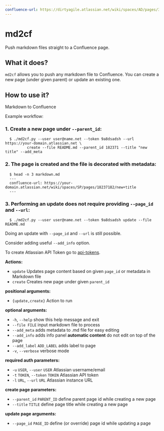 ```yaml
---
confluence-url: https://dirtyagile.atlassian.net/wiki/spaces/AD/pages/35061845
---
```

# md2cf

Push markdown files straight to a Confluence page.

## What it does?

`md2cf` allows you to push any markdown file to Confluence. You can create
a new page (under given parent) or update an existing one.

## How to use it?

Markdown to Confluence

Example workflow:

### 1. Create a new page under `--parent_id`:
```
  $ ./md2cf.py --user user@name.net --token 9a8dsadsh --url https://your-domain.atlassian.net \
          create --file README.md --parent_id 182371 --title "new title" --add_meta
```

### 2. The page is created and the file is decorated with metadata:
```
  $ head -n 3 markdown.md
  ---
  confluence-url: https://your-domain.atlassian.net/wiki/spaces/SP/pages/18237182/new+title
  ---
```

### 3. Performing an update does not require providing `--page_id` and `--url`:
```
  $ ./md2cf.py --user user@name.net --token 9a8dsadsh update --file README.md
```

  Doing an update with `--page_id` and `--url` is still possible.

  Consider adding useful `--add_info` option.

To create Atlassian API Token go to [api-tokens](https://id.atlassian.com/manage-profile/security/api-tokens).

**Actions:**

- `update`    		Updates page content based on given `page_id` or metadata in Markdown file
- `create`    		Creates new page under given `parent_id`

**positional arguments:**

- `{update,create}`       Action to run

**optional arguments:**

- `-h`, `--help`            show this help message and exit
- `--file FILE`           input markdown file to process
- `--add_meta`            adds metadata to .md file for easy editing
- `--add_info`            adds info panel **automatic content** do not edit on top of the page
- `--add_label` `ADD_LABEL` adds label to page
- `-v`, `--verbose`         verbose mode

**required auth parameters:**

- `-u` `USER`, `--user` `USER`  Atlassian username/email
- `-t` `TOKEN`, `--token` `TOKEN` Atlassian API token
- `-l` `URL`, `--url` `URL`     Atlassian instance URL

**create page parameters:**

- `--parent_id` `PARENT_ID`
                        define parent page id while creating a new page
- `--title` `TITLE`         define page title while creating a new page

**update page arguments:**

-  `--page_id` `PAGE_ID`     define (or override) page id while updating a page